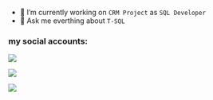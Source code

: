 
- 🔭 I’m currently working on `CRM Project` as `SQL Developer`
- 💬 Ask me everthing about `T-SQL`

### my social accounts:
<a href="https://www.linkedin.com/in/karcanozbal/"><img src="https://img.shields.io/badge/linkedin-karcanozbal-a?style=for-the-badge&logo=linkedin&labelColor=blue&color=gray"></a>

<a href="https://www.patreon.com/karcan"><img src="https://img.shields.io/badge/medium-karcanozbal-a?style=for-the-badge&logo=medium&&logoColor=white&labelColor=black&color=gray"></a>

<a href="https://www.patreon.com/karcan"><img src="https://img.shields.io/badge/patreon-karcan-a?style=for-the-badge&logo=patreon&&logoColor=white&labelColor=orange&color=gray"></a>
